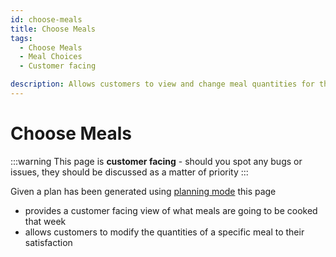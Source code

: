 ```yaml
---
id: choose-meals
title: Choose Meals
tags:
  - Choose Meals
  - Meal Choices
  - Customer facing

description: Allows customers to view and change meal quantities for the upcoming cook
---
```


# Choose Meals

:::warning
This page is **customer facing** - should you spot any bugs or issues, they should be discussed as a matter of priority
:::

Given a plan has been generated using [planning mode](./recipes.md#planning-mode) this page

- provides a customer facing view of what meals are going to be cooked that week
- allows customers to modify the quantities of a specific meal to their satisfaction

